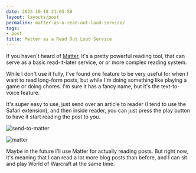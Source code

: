 ```yaml
---
date: 2023-10-18 21:05:58
layout: layouts/post
permalink: matter-as-a-read-out-loud-service/
tags:
- post
title: Matter as a Read Out Loud Service
---
```


If you haven't heard of [Matter](https://hq.getmatter.com), it's a pretty powerful reading tool, that can serve as a basic read-it-later service, or or more complex reading system.

While I don't use it fully, I've found one feature to be very useful for when I want to read long-form posts, but while I'm doing something like playing a game or doing chores. I'm sure it has a fancy name, but it's the text-to-voice feature.

It's super easy to use, just send over an article to reader (I tend to use the Safari extension), and then inside reader, you can just press the play button to have it start reading the post to you.

![send-to-matter](https://cdn.chrishannah.me/images/2023/10/send-to-matter.jpeg)

![matter](https://cdn.chrishannah.me/images/2023/10/matter.jpeg)

Maybe in the future I'll use Matter for actually reading posts. But right now, it's meaning that I can read a lot more blog posts than before, and I can sit and play World of Warcraft at the same time.